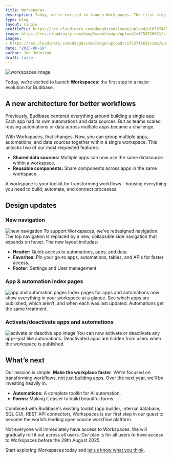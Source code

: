 ```yaml
---
title: Workspaces
description: Today, we’re excited to launch Workspaces. The first step in a major evolution for Budibase.
type: blog
layout: single
profilePic: https://res.cloudinary.com/daog6scxm/image/upload/v1639747995/cms/joe_illustration_gray_bg_e97wdl.jpg
image: https://res.cloudinary.com/daog6scxm/image/upload/v1753716631/cms/updates/workflows_in8wd6.png
images:
- https://res.cloudinary.com/daog6scxm/image/upload/v1753716631/cms/updates/workflows_in8wd6.png
date: "2025-08-19"
author: Joe Johnston
draft: false
---
```


![workspaces image](https://res.cloudinary.com/daog6scxm/image/upload/v1753733809/cms/updates/workspaces/Workspaces_drpynt.svg)

Today, we’re excited to launch **Workspaces**: the first step in a major evolution for Budibase.

## A new architecture for better workflows

Previously, Budibase centered everything around building a single app. Each app had its own automations and data sources. But as teams scaled, reusing automations or data across multiple apps became a challenge.

With Workspaces, that changes. Now, you can group multiple apps, automations, and data sources together within a single workspace. This unlocks two of our most requested features:

- **Shared data sources:** Multiple apps can now use the same datasource within a workspace.
- **Reusable components:** Share components across apps in the same workspace.

A workspace is your toolkit for transforming workflows - housing everything you need to build, automate, and connect processes.

## Design updates

### New navigation
![new navigation](https://res.cloudinary.com/daog6scxm/image/upload/v1755617724/cms/updates/workspaces/navigation_ovek1i.avif)
To support Workspaces, we’ve redesigned navigation. The top navigation is replaced by a new, collapsible side navigation that expands on hover. The new layout includes:

- **Header:** Quick access to automations, apps, and data.
- **Favorites:** Pin your go-to apps, automations, tables, and APIs for faster access.
- **Footer:** Settings and User management.

### App & automation index pages
![app and automation pages](https://res.cloudinary.com/daog6scxm/image/upload/v1755617873/cms/updates/workspaces/apps_list_screen_mmkfvw.avif)
Index pages for apps and automations now show everything in your workspace at a glance. See which apps are published, which aren’t, and when each was last updated. Automations get the same treatment.

### Activate/deactivate apps and automations
![activate or deactive app image](https://res.cloudinary.com/daog6scxm/image/upload/v1754312409/cms/updates/workspaces/deactivate_u40qrj.webp)
You can now activate or deactivate any app—just like automations. Deactivated apps are hidden from users when the workspace is published.

## What’s next
Our mission is simple: **Make the workplace faster**. We’re focused on transforming workflows, not just building apps. Over the next year, we’ll be investing heavily in:
- **Automations:** A complete toolkit for AI automation.
- **Forms:** Making it easier to build beautiful forms.

Combined with Budibase's existing toolkit (app builder, internal database, SQL GUI, REST API connector), Workspaces is our first step in our quest to become the world’s leading open source workflow platform.

Not everyone will immediately have access to Workspaces. We will gradually roll it out across all users. Our plan is for all users to have access to Workspaces before the 29th August 2025.

Start exploring Workspaces today and [let us know what you think](https://github.com/Budibase/budibase/discussions).
